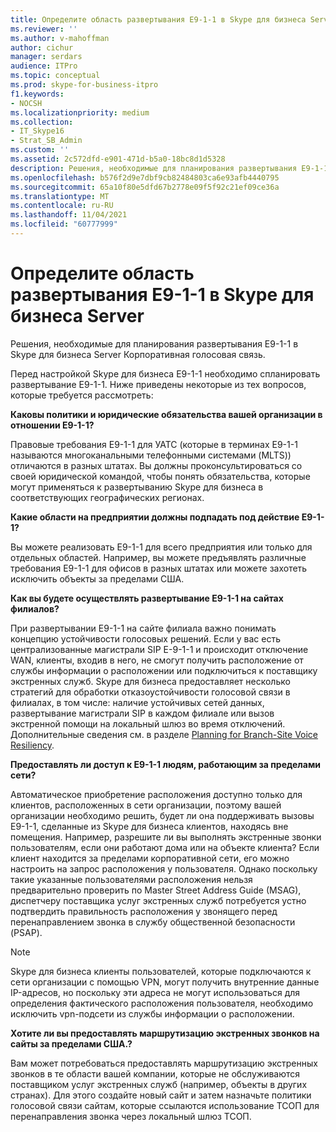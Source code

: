 ```yaml
---
title: Определите область развертывания E9-1-1 в Skype для бизнеса Server
ms.reviewer: ''
ms.author: v-mahoffman
author: cichur
manager: serdars
audience: ITPro
ms.topic: conceptual
ms.prod: skype-for-business-itpro
f1.keywords:
- NOCSH
ms.localizationpriority: medium
ms.collection:
- IT_Skype16
- Strat_SB_Admin
ms.custom: ''
ms.assetid: 2c572dfd-e901-471d-b5a0-18bc8d1d5328
description: Решения, необходимые для планирования развертывания E9-1-1 в Skype для бизнеса Server Корпоративная голосовая связь.
ms.openlocfilehash: b576f2d9e7dbf9cb82484803ca6e93afb4440795
ms.sourcegitcommit: 65a10f80e5dfd67b2778e09f5f92c21ef09ce36a
ms.translationtype: MT
ms.contentlocale: ru-RU
ms.lasthandoff: 11/04/2021
ms.locfileid: "60777999"
---
```

# <a name="define-the-scope-of-the-e9-1-1-deployment-in-skype-for-business-server"></a>Определите область развертывания E9-1-1 в Skype для бизнеса Server

Решения, необходимые для планирования развертывания E9-1-1 в Skype для бизнеса Server Корпоративная голосовая связь.

Перед настройкой Skype для бизнеса E9-1-1 необходимо спланировать развертывание E9-1-1. Ниже приведены некоторые из тех вопросов, которые требуется рассмотреть:

 **Каковы политики и юридические обязательства вашей организации в отношении E9-1-1?**

 Правовые требования E9-1-1 для УАТС (которые в терминах E9-1-1 называются многоканальными телефонными системами (MLTS)) отличаются в разных штатах. Вы должны проконсультироваться со своей юридической командой, чтобы понять обязательства, которые могут применяться к развертыванию Skype для бизнеса в соответствующих географических регионах.

 **Какие области на предприятии должны подпадать под действие E9-1-1?**

 Вы можете реализовать E9-1-1 для всего предприятия или только для отдельных областей. Например, вы можете предъявлять различные требования E9-1-1 для офисов в разных штатах или можете захотеть исключить объекты за пределами США.

 **Как вы будете осуществлять развертывание E9-1-1 на сайтах филиалов?**

 При развертывании E9-1-1 на сайте филиала важно понимать концепцию устойчивости голосовых решений. Если у вас есть централизованные магистрали SIP E-9-1-1 и происходит отключение WAN, клиенты, входив в него, не смогут получить расположение от службы информации о расположении или подключиться к поставщику экстренных служб. Skype для бизнеса предоставляет несколько стратегий для обработки отказоустойчивости голосовой связи в филиалах, в том числе: наличие устойчивых сетей данных, развертывание магистрали SIP в каждом филиале или вызов экстренной помощи на локальный шлюз во время отключений. Дополнительные сведения см. в разделе [Planning for Branch-Site Voice Resiliency](/previous-versions/office/lync-server-2013/lync-server-2013-planning-for-branch-site-voice-resiliency).

 **Предоставлять ли доступ к E9-1-1 людям, работающим за пределами сети?**

 Автоматическое приобретение расположения доступно только для клиентов, расположенных в сети организации, поэтому вашей организации необходимо решить, будет ли она поддерживать вызовы E9-1-1, сделанные из Skype для бизнеса клиентов, находясь вне помещения. Например, разрешите ли вы выполнять экстренные звонки пользователям, если они работают дома или на объекте клиента? Если клиент находится за пределами корпоративной сети, его можно настроить на запрос расположения у пользователя. Однако поскольку такие указанные пользователями расположения нельзя предварительно проверить по Master Street Address Guide (MSAG), диспетчеру поставщика услуг экстренных служб потребуется устно подтвердить правильность расположения у звонящего перед перенаправлением звонка в службу общественной безопасности (PSAP).

> [!NOTE]
> Skype для бизнеса клиенты пользователей, которые подключаются к сети организации с помощью VPN, могут получить внутренние данные IP-адресов, но поскольку эти адреса не могут использоваться для определения фактического расположения пользователя, необходимо исключить vpn-подсети из службы информации о расположении.

 **Хотите ли вы предоставлять маршрутизацию экстренных звонков на сайты за пределами США.?**

 Вам может потребоваться предоставлять маршрутизацию экстренных звонков в те области вашей компании, которые не обслуживаются поставщиком услуг экстренных служб (например, объекты в других странах). Для этого создайте новый сайт и затем назначьте политики голосовой связи сайтам, которые ссылаются использование ТСОП для перенаправления звонка через локальный шлюз ТСОП.